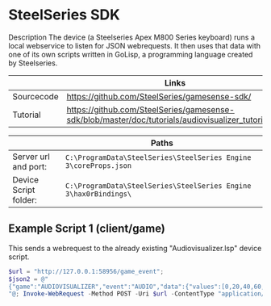 # SteelSeries SDK

Description The device (a Steelseries Apex M800 Series keyboard) runs a local
webservice to listen for JSON webrequests. It then uses that data with one of
its own scripts written in GoLisp, a programming language created by
Steelseries.

|            | Links                                                                                                |
| ---------- | ---------------------------------------------------------------------------------------------------- |
| Sourcecode | <https://github.com/SteelSeries/gamesense-sdk/>                                                      |
| Tutorial   | <https://github.com/SteelSeries/gamesense-sdk/blob/master/doc/tutorials/audiovisualizer_tutorial.md> |

|                       | Paths                                                            |
| --------------------- | ---------------------------------------------------------------- |
| Server url and port:  | `C:\ProgramData\SteelSeries\SteelSeries Engine 3\coreProps.json` |
| Device Script folder: | `C:\ProgramData\SteelSeries\SteelSeries Engine 3\hax0rBindings\` |

## Example Script 1 (client/game)

This sends a webrequest to the already existing "Audiovisualizer.lsp" device
script.

```powershell
$url = "http://127.0.0.1:58956/game_event";
$json2 = @"
{"game":"AUDIOVISUALIZER","event":"AUDIO","data":{"values":[0,20,40,60,80,100,120,140,160,180,200,220,240,260,140,141,136,143,140,137,141,148,147]}}
"@; Invoke-WebRequest -Method POST -Uri $url -ContentType "application/json" -Body $json2 | fl *;
```

